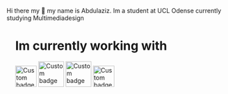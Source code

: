 Hi there my :wave: my name is Abdulaziz. Im a student at UCL Odense currently studying Multimediadesign <br/>
<div style="margin: 20px;">
  <h1>Im currently working with</h1>
<img height="49" width="auto" alt="Custom badge" src="https://vuejs.org/images/logo.svg">
<img height="59" width="auto" alt="Custom badge" src="https://upload.wikimedia.org/wikipedia/commons/thumb/6/61/HTML5_logo_and_wordmark.svg/128px-HTML5_logo_and_wordmark.svg.png">
<img height="59" width="auto" alt="Custom badge" src="https://upload.wikimedia.org/wikipedia/commons/thumb/d/d5/CSS3_logo_and_wordmark.svg/1200px-CSS3_logo_and_wordmark.svg.png">
<img height="49" width="auto" alt="Custom badge" src="https://upload.wikimedia.org/wikipedia/commons/thumb/9/99/Unofficial_JavaScript_logo_2.svg/512px-Unofficial_JavaScript_logo_2.svg.png">
<div>
